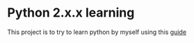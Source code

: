 # Python 2.x.x learning 

This project is to try to learn python by myself using this [guide](https://docs.python.org/2/tutorial/ "Official Python 2.x.x tutorial")
